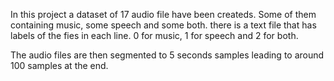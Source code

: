 In this project a dataset of 17 audio file have been createds. Some of them containing music, some speech and some both.
there is a text file that has labels of the fies in each line. 0 for music, 1 for speech and 2 for both.

The audio files are then segmented to 5 seconds samples leading to around 100 samples at the end.

